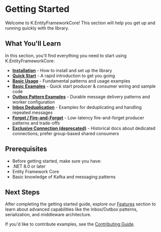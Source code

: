 # Getting Started

Welcome to K.EntityFrameworkCore! This section will help you get up and running quickly with the library.

## What You'll Learn

In this section, you'll find everything you need to start using K.EntityFrameworkCore:

- **[Installation](installation.md)** - How to install and set up the library
- **[Quick Start](quick-start.md)** - A rapid introduction to get you going
 - **[Basic Usage](basic-usage.md)** - Fundamental patterns and usage examples
 - **[Basic Examples](basic-usage.md)** - Quick start producer & consumer wiring and sample code
 - **[Outbox Pattern Examples](../examples/outbox.md)** - Durable message delivery patterns and worker configuration
 - **[Inbox Deduplication](../examples/inbox-deduplication.md)** - Examples for deduplicating and handling repeated messages
 - **[Forget / Fire-and-Forget](../examples/forget.md)** - Low-latency fire-and-forget producer patterns and trade-offs
 - **[Exclusive Connection (deprecated)](../examples/exclusive-connection.md)** - Historical docs about dedicated connections; prefer group-based shared consumers

## Prerequisites

- Before getting started, make sure you have:
- .NET 8.0 or later
- Entity Framework Core
- Basic knowledge of Kafka and messaging patterns

## Next Steps

After completing the getting started guide, explore our [Features](../features/index.md) section to learn about advanced capabilities like the Inbox/Outbox patterns, serialization, and middleware architecture.

If you'd like to contribute examples, see the [Contributing Guide](../../CONTRIBUTING.md).
